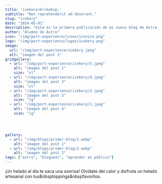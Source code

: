 ```yaml
---
title: 'icekery<br>&nbsp;'
subtitle: "Non reprehenderit ad deserunt."
slug: "icekery"
date: "2024-05-01"
description: "Esta es la primera publicación de mi nuevo blog de Astro."
author: "Alumno de Astro"
icon: "/img/port-experience/icons/iconice.png"
logo: "/img/port-experience/logos/icekery.png"
image:
  url: "/img/port-experience/icekery.jpeg"
  alt: "imagen del post 1"
gridgallery:
  - url: "/img/port-experience/icekery/5.jpeg"
    alt: "imagen del post 1"
    size: "xl"
  - url: "/img/port-experience/icekery/4.jpeg"
    alt: "imagen del post 2"
    size: "xl"
  - url: "/img/port-experience/icekery/2.jpeg"
    alt: "imagen del post 3"
    size: "lg"
  - url: "/img/port-experience/icekery/1.jpeg"
    alt: "imagen del post 4"
    size: "lg"




gallery:
  - url: "/img/blogs/primer-blog/2.webp"
    alt: "imagen del post 1"
  - url: "/img/blogs/primer-blog/2.webp"
    alt: "imagen del post 2"
tags: ["astro", "bloguear", "aprender en público"]
---
```


¡Un helado al día te saca una sonrisa! Olvídate del calor y disfruta un helado artesanal con tus&nbsptoppings&nbspfavoritos.